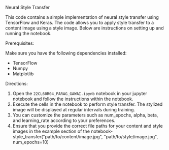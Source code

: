 Neural Style Transfer

This code contains a simple implementation of neural style transfer using TensorFlow and Keras. The code allows you to apply style transfer to a content image using a style image.
Below are instructions on setting up and running the notebook.

Prerequisites:

Make sure you have the following dependencies installed:

- TensorFlow
- Numpy
- Matplotlib


Directions: 

1. Open the `22CL60R04_PARAG_GAWAI.ipynb` notebook in your jupyter notebook and follow the instructions within the notebook.
2. Execute the cells in the notebook to perform style transfer. The stylized image will be displayed at regular intervals during training.
3. You can customize the parameters such as num_epochs, alpha, beta, and learning_rate according to your preferences.
4. Ensure that you provide the correct file paths for your content and style images in the example section of the notebook-
style_transfer("path/to/content/image.jpg", "path/to/style/image.jpg", num_epochs=10)
